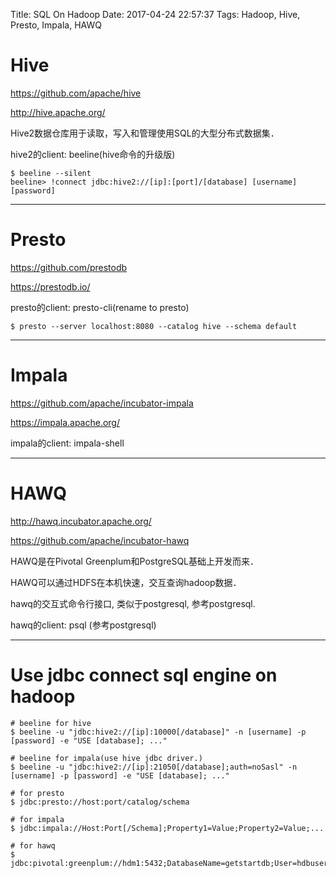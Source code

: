 Title: SQL On Hadoop
Date: 2017-04-24 22:57:37
Tags: Hadoop, Hive, Presto, Impala, HAWQ



# Hive

<https://github.com/apache/hive>

<http://hive.apache.org/>

Hive2数据仓库用于读取，写入和管理使用SQL的大型分布式数据集．

hive2的client: beeline(hive命令的升级版)

    $ beeline --silent
    beeline> !connect jdbc:hive2://[ip]:[port]/[database] [username] [password]

***

# Presto

<https://github.com/prestodb>

<https://prestodb.io/>

presto的client: presto-cli(rename to presto)

    $ presto --server localhost:8080 --catalog hive --schema default

***

# Impala

<https://github.com/apache/incubator-impala>

<https://impala.apache.org/>

impala的client: impala-shell

***

# HAWQ

<http://hawq.incubator.apache.org/>

<https://github.com/apache/incubator-hawq>

HAWQ是在Pivotal Greenplum和PostgreSQL基础上开发而来．

HAWQ可以通过HDFS在本机快速，交互查询hadoop数据．

hawq的交互式命令行接口, 类似于postgresql, 参考postgresql.

hawq的client: psql (参考postgresql)

***

# Use jdbc connect sql engine on hadoop

    # beeline for hive
    $ beeline -u "jdbc:hive2://[ip]:10000[/database]" -n [username] -p [password] -e "USE [database]; ..."

    # beeline for impala(use hive jdbc driver.)
    $ beeline -u "jdbc:hive2://[ip]:21050[/database];auth=noSasl" -n [username] -p [password] -e "USE [database]; ..."

    # for presto
    $ jdbc:presto://host:port/catalog/schema

    # for impala
    $ jdbc:impala://Host:Port[/Schema];Property1=Value;Property2=Value;...

    # for hawq
    $ jdbc:pivotal:greenplum://hdm1:5432;DatabaseName=getstartdb;User=hdbuser;Password=hdbpass
